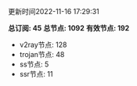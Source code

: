 更新时间2022-11-16 17:29:31

**总订阅: 45**
**总节点: 1092**
**有效节点: 192**
- v2ray节点: 128
- trojan节点: 48
- ss节点: 5
- ssr节点: 11
